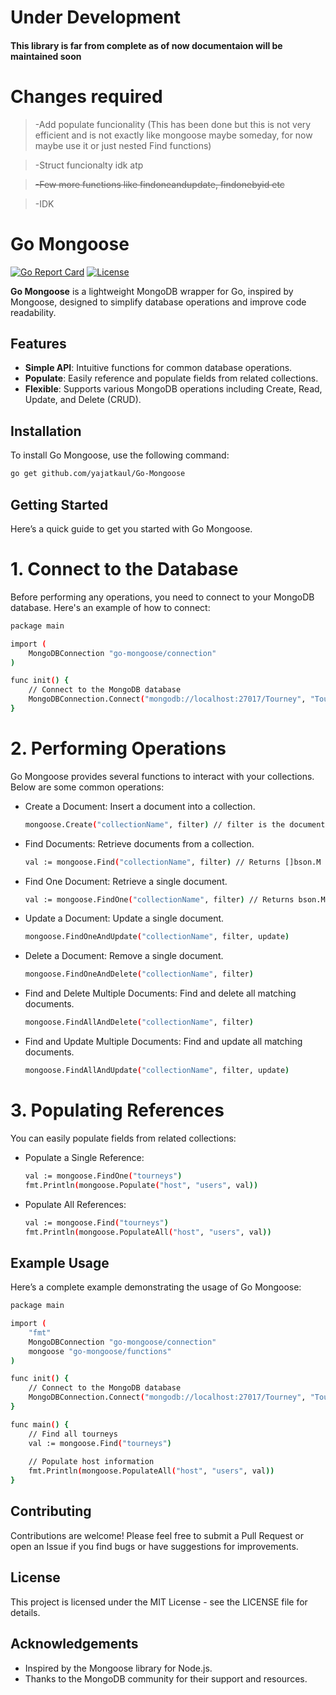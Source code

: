 <h1 align="left">Under Development</h1>


<h4 align="left">This library is far from complete as of now documentaion will be maintained soon</h4>


<h1 align="left">Changes required</h1>


> -Add populate funcionality (This has been done but this is not very efficient and is not exactly like mongoose maybe someday, for now maybe use it or just nested Find functions)

> -Struct funcionalty idk atp

> ~~-Few more functions like findoneandupdate, findonebyid etc~~

> -IDK

# Go Mongoose

[![Go Report Card](https://goreportcard.com/badge/github.com/yourusername/go-mongoose)](https://goreportcard.com/report/github.com/yourusername/go-mongoose)
[![License](https://img.shields.io/badge/license-MIT-blue.svg)](LICENSE)

**Go Mongoose** is a lightweight MongoDB wrapper for Go, inspired by Mongoose, designed to simplify database operations and improve code readability.

## Features

- **Simple API**: Intuitive functions for common database operations.
- **Populate**: Easily reference and populate fields from related collections.
- **Flexible**: Supports various MongoDB operations including Create, Read, Update, and Delete (CRUD).

## Installation

To install Go Mongoose, use the following command:

```bash
go get github.com/yajatkaul/Go-Mongoose
```

## Getting Started
Here’s a quick guide to get you started with Go Mongoose.

# 1. Connect to the Database
Before performing any operations, you need to connect to your MongoDB database. Here's an example of how to connect:
```bash
package main

import (
    MongoDBConnection "go-mongoose/connection"
)

func init() {
    // Connect to the MongoDB database
    MongoDBConnection.Connect("mongodb://localhost:27017/Tourney", "Tourney")
}
```

# 2. Performing Operations
Go Mongoose provides several functions to interact with your collections. Below are some common operations:
* Create a Document: Insert a document into a collection.

  ```bash
  mongoose.Create("collectionName", filter) // filter is the document to insert
  ```
* Find Documents: Retrieve documents from a collection.
  ```bash
  val := mongoose.Find("collectionName", filter) // Returns []bson.M
  ```
* Find One Document: Retrieve a single document.
  ```bash
  val := mongoose.FindOne("collectionName", filter) // Returns bson.M
  ```
* Update a Document: Update a single document.
  ```bash
  mongoose.FindOneAndUpdate("collectionName", filter, update)
  ```
* Delete a Document: Remove a single document.
  ```bash
  mongoose.FindOneAndDelete("collectionName", filter)
  ```
* Find and Delete Multiple Documents: Find and delete all matching documents.
  ```bash
  mongoose.FindAllAndDelete("collectionName", filter)
  ```
* Find and Update Multiple Documents: Find and update all matching documents.
  ```bash
  mongoose.FindAllAndUpdate("collectionName", filter, update)
  ```
# 3. Populating References
You can easily populate fields from related collections:
* Populate a Single Reference:
  ```bash
  val := mongoose.FindOne("tourneys")
  fmt.Println(mongoose.Populate("host", "users", val))
  ```
* Populate All References:
  ```bash
  val := mongoose.Find("tourneys")
  fmt.Println(mongoose.PopulateAll("host", "users", val))
  ```
## Example Usage
Here’s a complete example demonstrating the usage of Go Mongoose:
```bash
package main

import (
    "fmt"
    MongoDBConnection "go-mongoose/connection"
    mongoose "go-mongoose/functions"
)

func init() {
    // Connect to the MongoDB database
    MongoDBConnection.Connect("mongodb://localhost:27017/Tourney", "Tourney")
}

func main() {
    // Find all tourneys
    val := mongoose.Find("tourneys")
    
    // Populate host information
    fmt.Println(mongoose.PopulateAll("host", "users", val))
}
```
## Contributing
Contributions are welcome! Please feel free to submit a Pull Request or open an Issue if you find bugs or have suggestions for improvements.

## License
This project is licensed under the MIT License - see the LICENSE file for details.

## Acknowledgements
* Inspired by the Mongoose library for Node.js.
* Thanks to the MongoDB community for their support and resources.
